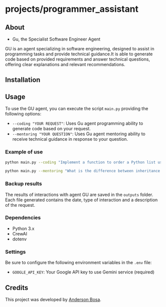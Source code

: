 # projects/programmer_assistant


## About 

- Gu, the Specialist Software Engineer Agent

GU is an agent specializing in software engineering, designed to assist in programming tasks and provide technical guidance.It is able to generate code based on provided requirements and answer technical questions, offering clear explanations and relevant recommendations.

## Installation


## Usage

To use the GU agent, you can execute the script `main.py` providing the following options:

- `--coding "YOUR REQUEST"`: Uses Gu agent programming ability to generate code based on your request.
- `--mentoring "YOUR QUESTION"`: Uses Gu agent mentoring ability to receive technical guidance in response to your question.

### Example of use

```bash
python main.py --coding "Implement a function to order a Python list using bubble-sort"
```

```bash
python main.py --mentoring "What is the difference between inheritance and composition in object -oriented programming?"
```

### Backup results

The results of interactions with agent GU are saved in the `outputs` folder. Each file generated contains the date, type of interaction and a description of the request.

### Dependencies

- Python 3.x
- CrewAI
- dotenv

### Settings

Be sure to configure the following environment variables in the `.env` file:

- `GOOGLE_API_KEY`: Your Google API key to use Gemini service (required)

## Credits

This project was developed by [Anderson Bosa](https://github.com/andersonbosa).
